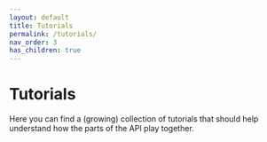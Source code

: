 ```yaml
---
layout: default
title: Tutorials
permalink: /tutorials/
nav_order: 3
has_children: true
---
```


# Tutorials

Here you can find a (growing) collection of tutorials that should help understand how the parts of the API play together.
